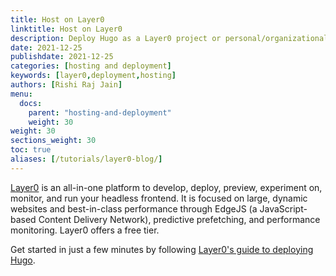 ```yaml
---
title: Host on Layer0
linktitle: Host on Layer0
description: Deploy Hugo as a Layer0 project or personal/organizational site.
date: 2021-12-25
publishdate: 2021-12-25
categories: [hosting and deployment]
keywords: [layer0,deployment,hosting]
authors: [Rishi Raj Jain]
menu:
  docs:
    parent: "hosting-and-deployment"
    weight: 30
weight: 30
sections_weight: 30
toc: true
aliases: [/tutorials/layer0-blog/]
---
```



[Layer0](https://www.layer0.co) is an all-in-one platform to develop, deploy, preview, experiment on, monitor, and run your headless frontend. It is focused on large, dynamic websites and best-in-class performance through EdgeJS (a JavaScript-based Content Delivery Network), predictive prefetching, and performance monitoring. Layer0 offers a free tier.

Get started in just a few minutes by following [Layer0's guide to deploying Hugo](https://docs.layer0.co/guides/hugo).

